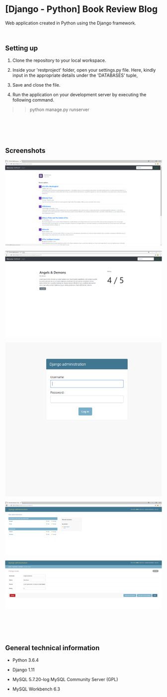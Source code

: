 # [Django - Python] Book Review Blog
Web application created in Python using the Django framework.

<br />


## Setting up

1. Clone the repository to your local workspace.

2. Inside your 'restproject' folder, open your settings.py file. Here, kindly input in the appropriate details under the 'DATABASES' tuple,

3. Save and close the file.

4. Run the application on your development server by executing the following command.

>>python manage.py runserver


<br /><br />
<br /><br />



## Screenshots

![](/screenshots/HomePage.png)

![](/screenshots/DetailsPage.png)

![](/screenshots/AdminLoginPage.png)

![](/screenshots/AdminMainPage.png)

![](/screenshots/AdminEditPage.png)





<br /><br />
<br /><br />

## General technical information

- Python 3.6.4

- Django 1.11

- MySQL 5.7.20-log MySQL Community Server (GPL)

- MySQL Workbench 6.3




